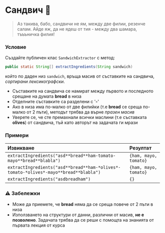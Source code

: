 # Сандвич :hamburger:

> Аз такива, бабо, сандвичи не ям, между две филии, резенче салам.
> Айде яж, да не ядеш от тия - между два шамара, тъъъничка филия!

### Условие

Създайте публичен клас `SandwichExtractor` с метод:

```java
public static String[] extractIngredients(String sandwich)
```

който по даден низ `sandwich`, връща масив от съставките на сандвича, *сортирани лексикографски*.

- Съставките на сандвича се намират между първото и последното срещане на думата **bread** в низа
- Отделните съставките са разделени с '**-**'
- Ако в низа има по-малко от две филийки (т.е **bread** се среща по-малко от 2 пъти), методът трябва да върне *празен масив*
- Уверете се, че сте премахнали всички маслини (т.е съставката **olives**) от сандвича, тъй като авторът на задачата ги мрази

### Примери

| Извикване                                                                            | Резултат              |
| :----------------------------------------------------------------------------------- | :-------------------- |
| `extractIngredients("asd**bread**ham-tomato-mayo**bread**blabla")`                   | `{ham, mayo, tomato}` |
| `extractIngredients("asd**bread**ham-*olives*-tomato-*olives*-mayo**bread**blabla")` | `{ham, mayo, tomato}` |
| `extractIngredients("asdbreadham")`                                                  | `{}`                  |


### :warning: Забележки

- Може да приемете, че **bread** няма да се среща повече от 2 пъти в низа
- Използването на структури от данни, различни от масив, **не е позволено**. Задачата трябва да се реши с помощта на знанията от първата лекция от курса